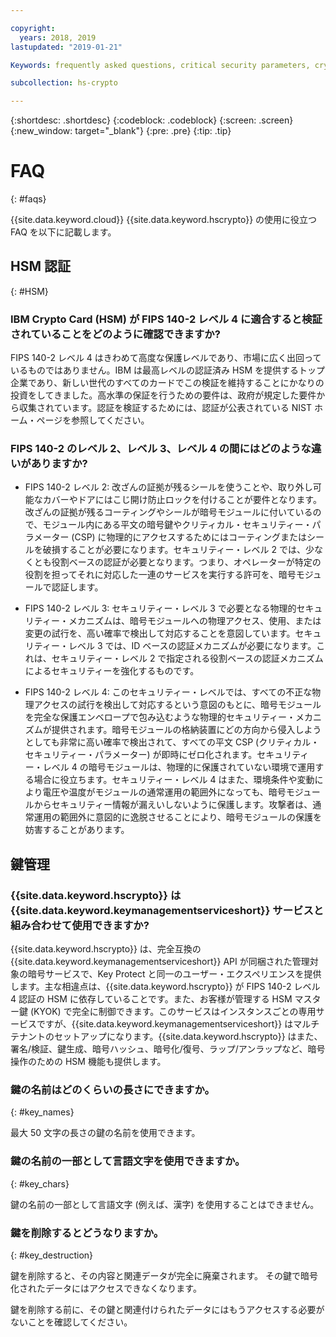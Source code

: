 ```yaml
---

copyright:
  years: 2018, 2019
lastupdated: "2019-01-21"

Keywords: frequently asked questions, critical security parameters, cryptographic module, Security Level

subcollection: hs-crypto

---
```


{:shortdesc: .shortdesc}
{:codeblock: .codeblock}
{:screen: .screen}
{:new_window: target="_blank"}
{:pre: .pre}
{:tip: .tip}

# FAQ
{: #faqs}

{{site.data.keyword.cloud}} {{site.data.keyword.hscrypto}} の使用に役立つ FAQ を以下に記載します。

## HSM 認証
{: #HSM}

### IBM Crypto Card (HSM) が FIPS 140-2 レベル 4 に適合すると検証されていることをどのように確認できますか?

FIPS 140-2 レベル 4 はきわめて高度な保護レベルであり、市場に広く出回っているものではありません。IBM は最高レベルの認証済み HSM を提供するトップ企業であり、新しい世代のすべてのカードでこの検証を維持することにかなりの投資をしてきました。高水準の保証を行うための要件は、政府が規定した要件から収集されています。認証を検証するためには、認証が公表されている NIST ホーム・ページを参照してください。

### FIPS 140-2 のレベル 2、レベル 3、レベル 4 の間にはどのような違いがありますか?

* FIPS 140-2 レベル 2: 改ざんの証拠が残るシールを使うことや、取り外し可能なカバーやドアにはこじ開け防止ロックを付けることが要件となります。改ざんの証拠が残るコーティングやシールが暗号モジュールに付いているので、モジュール内にある平文の暗号鍵やクリティカル・セキュリティー・パラメーター (CSP) に物理的にアクセスするためにはコーティングまたはシールを破損することが必要になります。セキュリティー・レベル 2 では、少なくとも役割ベースの認証が必要となります。つまり、オペレーターが特定の役割を担ってそれに対応した一連のサービスを実行する許可を、暗号モジュールで認証します。
 
* FIPS 140-2 レベル 3: セキュリティー・レベル 3 で必要となる物理的セキュリティー・メカニズムは、暗号モジュールへの物理アクセス、使用、または変更の試行を、高い確率で検出して対応することを意図しています。セキュリティー・レベル 3 では、ID ベースの認証メカニズムが必要になります。これは、セキュリティー・レベル 2 で指定される役割ベースの認証メカニズムによるセキュリティーを強化するものです。

* FIPS 140-2 レベル 4: このセキュリティー・レベルでは、すべての不正な物理アクセスの試行を検出して対応するという意図のもとに、暗号モジュールを完全な保護エンベロープで包み込むような物理的セキュリティー・メカニズムが提供されます。暗号モジュールの格納装置にどの方向から侵入しようとしても非常に高い確率で検出されて、すべての平文 CSP (クリティカル・セキュリティー・パラメーター) が即時にゼロ化されます。セキュリティー・レベル 4 の暗号モジュールは、物理的に保護されていない環境で運用する場合に役立ちます。セキュリティー・レベル 4 はまた、環境条件や変動により電圧や温度がモジュールの通常運用の範囲外になっても、暗号モジュールからセキュリティー情報が漏えいしないように保護します。攻撃者は、通常運用の範囲外に意図的に逸脱させることにより、暗号モジュールの保護を妨害することがあります。

## 鍵管理

### {{site.data.keyword.hscrypto}} は {{site.data.keyword.keymanagementserviceshort}} サービスと組み合わせて使用できますか?

 {{site.data.keyword.hscrypto}} は、完全互換の {{site.data.keyword.keymanagementserviceshort}} API が同梱された管理対象の暗号サービスで、Key Protect と同一のユーザー・エクスペリエンスを提供します。主な相違点は、{{site.data.keyword.hscrypto}} が FIPS 140-2 レベル 4 認証の HSM に依存していることです。また、お客様が管理する HSM マスター鍵 (KYOK) で完全に制御できます。このサービスはインスタンスごとの専用サービスですが、{{site.data.keyword.keymanagementserviceshort}} はマルチテナントのセットアップになります。{{site.data.keyword.hscrypto}} はまた、署名/検証、鍵生成、暗号ハッシュ、暗号化/復号、ラップ/アンラップなど、暗号操作のための HSM 機能も提供します。

### 鍵の名前はどのくらいの長さにできますか。
{: #key_names}

最大 50 文字の長さの鍵の名前を使用できます。

### 鍵の名前の一部として言語文字を使用できますか。
{: #key_chars}

鍵の名前の一部として言語文字 (例えば、漢字) を使用することはできません。

### 鍵を削除するとどうなりますか。
{: #key_destruction}

鍵を削除すると、その内容と関連データが完全に廃棄されます。 その鍵で暗号化されたデータにはアクセスできなくなります。

鍵を削除する前に、その鍵と関連付けられたデータにはもうアクセスする必要がないことを確認してください。
